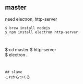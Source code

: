 ## master
need electron, http-server
```
$ brew install nodejs
$ npm install electron http-server
``


```
$ cd master
$ http-server  
$ electron .
```


## slave
これからつくる
